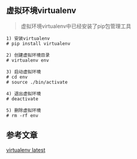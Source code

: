 ## 虚拟环境virtualenv

> 虚拟环境virtualenv中已经安装了pip包管理工具


```
1) 安装virtualenv
# pip install virtualenv

2) 创建虚拟环境目录
# virtualenv env

3) 启动虚拟环境
# cd env
# source ./bin/activate

4) 退出虚拟环境
# deactivate

5) 删除虚拟环境
# rm -rf env
```


## 参考文章 
[virtualenv latest](https://virtualenv.pypa.io/en/latest/)